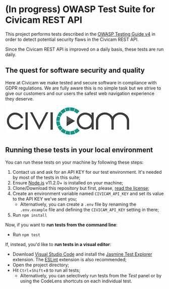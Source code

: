 # (In progress) OWASP Test Suite for Civicam REST API
This project performs tests described in the [OWASP Testing Guide v4](https://www.owasp.org/index.php/OWASP_Testing_Guide_v4_Table_of_Contents) in order to detect potential security flaws in the Civicam REST API.

Since the Civicam REST API is improved on a daily basis, these tests are run daily.

## The quest for software security and quality
Here at Civicam we make tested and secure software in compliance with GDPR regulations. We are fully aware this is no simple task but we strive to give our customers and our users the safest web navigation experience they deserve.

![Civicam Logo](civicam.png)


## Running these tests in your local environment
You can run these tests on your machine by following these steps:
 1. Contact us and ask for an API KEY for our test environment. It's needed by most of the tests in this suite;
 2. Ensure [Node.js](https://nodejs.org) v11.2.0+ is installed on your machine;
 3. Clone/Download this repository but first, please, [read the license](LICENSE);
 4. Create an environment variable named `CIVICAM_API_KEY` and set its value to the API KEY we've sent you;
    * Alternatively, you can create a `.env` file by renaming the `.env.example` file and defining the `CIVICAM_API_KEY` setting in there;
 5. Run `npm install`

 Now, if you want to **run tests from the command line**:
 * Run `npm test`

 If, instead, you'd like to **run tests in a visual editor**:
 * Download [Visual Studio Code](https://code.visualstudio.com/) and install the [Jasmine Test Explorer](https://marketplace.visualstudio.com/items?itemName=hbenl.vscode-jasmine-test-adapter) extension. The [ESLint](https://marketplace.visualstudio.com/items?itemName=dbaeumer.vscode-eslint) extension is also recommended;
 * Open the project directory;
 * Hit `Ctrl`+`Shift`+`B` to run all tests;
    * Alternatively, you can selectively run tests from the *Test* panel or by using the CodeLens shortcuts on each individual test.